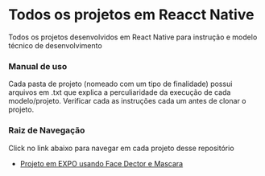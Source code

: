 # Todos os projetos em Reacct Native

Todos os projetos desenvolvidos em React Native para instrução e modelo técnico de desenvolvimento

### Manual de uso

Cada pasta de projeto (nomeado com um tipo de finalidade) possui arquivos em .txt que explica a perculiaridade da execução de cada 
modelo/projeto. Verificar cada as instruções cada um antes de clonar o projeto.

### Raiz de Navegação

Click no link abaixo para navegar em cada projeto desse repositório

* [Projeto em EXPO usando Face Dector e Mascara](https://github.com/wilsonfalcao/ReactNative-Projects/tree/main/ReactNative%20-%20Usando%20Mascara%20no%20FaceDetector)
